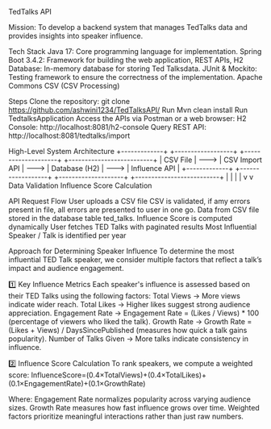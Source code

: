 TedTalks API


Mission:
To develop a backend system that manages TedTalks data and provides insights into speaker influence.



Tech Stack
Java 17: Core programming language for implementation.
Spring Boot 3.4.2: Framework for building the web application, REST APIs,
H2 Database: In-memory database for storing Ted Talksdata.
JUnit & Mockito: Testing framework to ensure the correctness of the implementation.
Apache Commons CSV (CSV Processing)

Steps 
Clone the repository:
git clone https://github.com/ashwini1234/TedTalksAPI/
Run Mvn clean install
Run TedtalksApplication
Access the APIs via Postman or a web browser:
H2 Console: http://localhost:8081/h2-console
Query REST API: http://localhost:8081/tedtalks/import



High-Level System Architecture
+-------------+        +------------------+        +--------------------+        +--------------------------+
| CSV File    | --->   | CSV Import API   | --->   | Database (H2) | --->  | Influence API |
+-------------+        +------------------+        +--------------------+        +--------------------------+
                            	  |                             	 |
                              	|                              	 |
                              	v                               	v
                       Data Validation              Influence Score 
    Calculation

API Request Flow
User uploads a CSV file 
CSV is validated, if amy errors present in file, all errors are presented to user in one go.
Data from CSV file stored in the database table ted_talks.
Influence Score is computed dynamically 
User fetches TED Talks with paginated results 
Most Influential Speaker / Talk is identified per year

Approach for Determining Speaker Influence
To determine the most influential TED Talk speaker, we consider multiple factors that reflect a talk’s impact and audience engagement.

1️⃣ Key Influence Metrics
Each speaker's influence is assessed based on their TED Talks using the following factors:
Total Views → More views indicate wider reach.
Total Likes → Higher likes suggest strong audience appreciation.
Engagement Rate → Engagement Rate = (Likes / Views) * 100 (percentage of viewers who liked the talk).
Growth Rate → Growth Rate = (Likes + Views) / DaysSincePublished (measures how quick a talk gains popularity).
Number of Talks Given → More talks indicate consistency in influence.

2️⃣ Influence Score Calculation
To rank speakers, we compute a weighted score:
InfluenceScore=(0.4×TotalViews)+(0.4×TotalLikes)+(0.1×EngagementRate)+(0.1×GrowthRate)

Where:
Engagement Rate normalizes popularity across varying audience sizes.
Growth Rate measures how fast influence grows over time.
Weighted factors prioritize meaningful interactions rather than just raw numbers.
